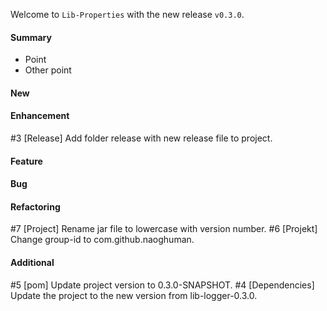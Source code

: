 Welcome to `Lib-Properties` with the new release `v0.3.0`.



#### Summary
* Point
* Other point



#### New



#### Enhancement
#3 [Release] Add folder release with new release file to project.



#### Feature



#### Bug



#### Refactoring
#7 [Project] Rename jar file to lowercase with version number.
#6 [Projekt] Change group-id to com.github.naoghuman.



#### Additional



[//]: # (Issues which will be integrated in this release)
#5 [pom] Update project version to 0.3.0-SNAPSHOT.
#4 [Dependencies] Update the project to the new version from lib-logger-0.3.0.
